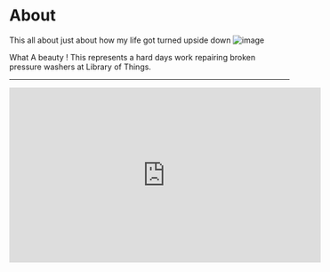 # About 
This all about just about how my life got turned upside down
![image](https://lh3.googleusercontent.com/pw/ADCreHf4iF2HgRx4S8gdJNFxw3uTuYBSD9QzsGdjc-NM7De2HGLMGvD1QC3SCZ1pu4K0JLQMdLHyd4Oqju4CE0Sbv_2acVVbfVgRzwKHCqarXEWVOcbuzhsHlfqRWuMPKlJmoaXXLsIx1KgKlskRIViJOmVLrA=w1372-h772-s-no-gm?authuser=0)

What A beauty ! This represents a hard days work repairing broken pressure washers at Library of Things. 


-----------


<iframe width="560" height="315" src="https://www.youtube.com/embed/fadwPk-D0Z0?si=pW_VPgXYkQOlLPMm" title="YouTube video player" frameborder="0" allow="accelerometer; autoplay; clipboard-write; encrypted-media; gyroscope; picture-in-picture; web-share" allowfullscreen></iframe>
